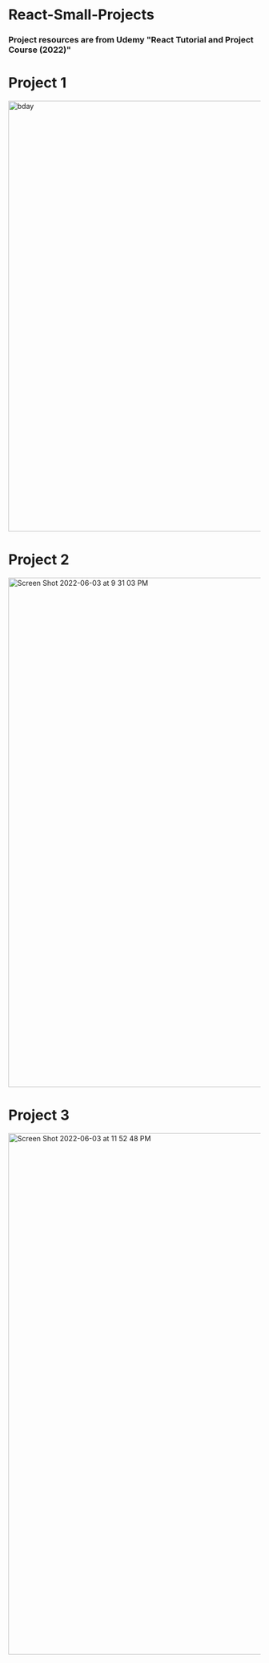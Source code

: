 # React-Small-Projects
### Project resources are from Udemy "React Tutorial and Project Course (2022)" 
# Project 1 
<img width="860" alt="bday" src="https://user-images.githubusercontent.com/65318759/171908119-0f4dd102-cad6-43ac-9c5b-a54c775f81ed.png">

# Project 2 
<img width="1017" alt="Screen Shot 2022-06-03 at 9 31 03 PM" src="https://user-images.githubusercontent.com/65318759/171971409-7bbaa83e-2adc-41b7-9b39-9a0384c1bf33.png">

# Project 3
<img width="1041" alt="Screen Shot 2022-06-03 at 11 52 48 PM" src="https://user-images.githubusercontent.com/65318759/171981243-5ea19ce4-591f-48c4-b818-d10de79bf8cc.png">
